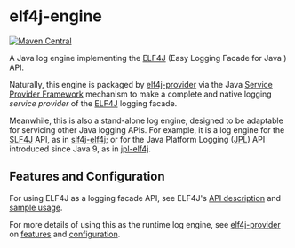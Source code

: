 # elf4j-engine

[![Maven Central](https://img.shields.io/maven-central/v/io.github.elf4j/elf4j-engine.svg?label=Maven%20Central)](https://search.maven.org/search?q=g:%22io.github.elf4j%22%20AND%20a:%22elf4j-engine%22)

A Java log engine implementing the [ELF4J](https://github.com/elf4j/elf4j) (Easy Logging Facade for Java ) API.

Naturally, this engine is packaged by [elf4j-provider](https://github.com/elf4j/elf4j-provider) via the
Java [Service Provider Framework](https://docs.oracle.com/javase/8/docs/api/java/util/ServiceLoader.html) mechanism to
make a complete and native logging _service provider_ of the [ELF4J](https://github.com/elf4j/) logging facade.

Meanwhile, this is also a stand-alone log engine, designed to be adaptable for servicing other Java logging APIs. For
example, it is a log engine for the [SLF4J](https://www.slf4j.org/) API, as
in [slf4j-elf4j](https://github.com/elf4j/slf4j-elf4j); or for the Java Platform
Logging ([JPL](https://openjdk.org/jeps/264)) API introduced since Java 9, as
in [jpl-elf4j](https://github.com/elf4j/jpl-elf4j).

## Features and Configuration

For using ELF4J as a logging facade API, see
ELF4J's [API description](https://github.com/elf4j/elf4j#logging-service-interface-and-access-api)
and [sample usage](https://github.com/elf4j/elf4j#use-it---for-logging-service-api-clients).

For more details of using this as the runtime log engine, see [elf4j-provider](https://github.com/elf4j/elf4j-provider)
on [features](https://github.com/elf4j/elf4j-provider#features)
and [configuration](https://github.com/elf4j/elf4j-provider#configuration).